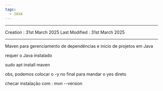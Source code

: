 ```yaml
---
tags:
  - JAVA
---
```

---
Creation : 31st March 2025
Last Modified : 31st March 2025
___
Maven para gerenciamento de dependências e inicio de projetos em Java

requer o Java instalado

sudo apt install maven

obs, podemos colocar o -y no final para mandar o yes direto

checar instalação com : mvn --version


